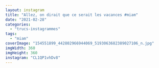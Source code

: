```yaml
---
layout: instagram
title: "Allez, on dirait que ce serait les vacances #miam"
date: "2021-02-28"
categories: 
  - "trucs-instagrammes"
tags: 
  - "miam"
coverImage: "154551899_442802966944069_5193063682389027106_n.jpg"
imgWidth: 360
imgHeight: 360
instagram: "CL1QP1vhDv8"
---
```


